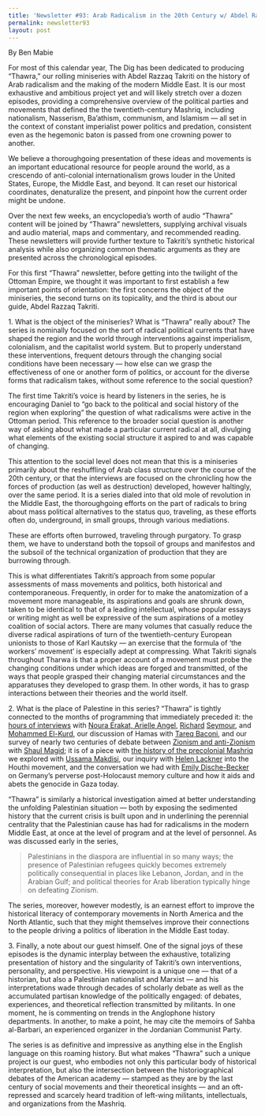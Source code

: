 ```yaml
---
title: 'Newsletter #93: Arab Radicalism in the 20th Century w/ Abdel Razzaq Takriti'
permalink: newsletter93
layout: post
---
```


By Ben Mabie


For most of this calendar year, The Dig has been dedicated to producing “Thawra,” our rolling miniseries with Abdel Razzaq Takriti on the history of Arab radicalism and the making of the modern Middle East. It is our most exhaustive and ambitious project yet and will likely stretch over a dozen episodes, providing a comprehensive overview of the political parties and movements that defined the the twentieth-century Mashriq, including nationalism, Nasserism, Ba’athism, communism, and Islamism — all set in the context of constant imperialist power politics and predation, consistent even as the hegemonic baton is passed from one crowning power to another. 

We believe a thoroughgoing presentation of these ideas and movements is an important educational resource for people around the world, as a crescendo of anti-colonial internationalism grows louder in the United States, Europe, the Middle East, and beyond. It can reset our historical coordinates, denaturalize the present, and pinpoint how the current order might be undone.    

Over the next few weeks, an encyclopedia’s worth of audio “Thawra” content will be joined by “Thawra” newsletters, supplying archival visuals and audio material, maps and commentary, and recommended reading. These newsletters will provide further texture to Takriti’s synthetic historical analysis while also organizing common thematic arguments as they are presented across the chronological episodes. 

For this first “Thawra” newsletter, before getting into the twilight of the Ottoman Empire, we thought it was important to first establish a few important points of orientation: the first concerns the object of the miniseries, the second turns on its topicality, and the third is about our guide, Abdel Razzaq Takriti.

1\. What is the object of the miniseries? What is “Thawra” really about? The series is nominally focused on the sort of radical political currents that have shaped the region and the world through interventions against imperialism, colonialism, and the capitalist world system. But to properly understand these interventions, frequent detours through the changing social conditions have been necessary — how else can we grasp the effectiveness of one or another form of politics, or account for the diverse forms that radicalism takes, without some reference to the social question? 


The first time Takriti’s voice is heard by listeners in the series, he is encouraging Daniel to “go back to the political and social history of the region when exploring” the question of what radicalisms were active in the Ottoman period. This reference to the broader social question is another way of asking about what made a particular current radical at all, divulging what elements of the existing social structure it aspired to and was capable of changing. 

This attention to the social level does not mean that this is a miniseries primarily about the reshuffling of Arab class structure over the course of the 20th century, or that the interviews are focused on the chronicling how the forces of production (as well as destruction) developed, however haltingly, over the same period. It is a series dialed into that old mole of revolution in the Middle East, the thoroughgoing efforts on the part of radicals to bring about mass political alternatives to the status quo, traveling, as these efforts often do, underground, in small groups, through various mediations. 

These are efforts often burrowed, traveling through purgatory. To grasp them, we have to understand both the topsoil of groups and manifestos and the subsoil of the technical organization of production that they are burrowing through. 

This is what differentiates Takriti’s approach from some popular assessments of mass movements and politics, both historical and contemporaneous. Frequently, in order for to make the anatomization of a movement more manageable, its aspirations and goals are shrunk down, taken to be identical to that of a leading intellectual, whose popular essays or writing might as well be expressive of the sum aspirations of a motley coalition of social actors. There are many volumes that casually reduce the diverse radical aspirations of turn of the twentieth-century European unionists to those of Karl Kautsky — an exercise that the formula of ‘the workers’ movement’ is especially adept at compressing. What Takriti signals throughout Tharwa is that a proper account of a movement must probe the changing conditions under which ideas are forged and transmitted, of the ways that people grasped their changing material circumstances and the apparatuses they developed to grasp them. In other words, it has to grasp interactions between their theories and the world itself.

2\. What is the place of Palestine in this series? “Thawra” is tightly connected to the months of programming that immediately preceded it: the [hours of interviews](https://thedigradio.com/podcast/palestine-teach-in/) with [Noura Erakat, Arielle Angel](https://thedigradio.com/podcast/war-on-gaza-w-noura-erakat-arielle-angel/), [Richard](https://thedigradio.com/podcast/global-palestine-politics-ep-1-w-richard-seymour/) [Seymour](https://thedigradio.com/podcast/global-palestine-politics-ep-2-w-richard-seymour/), and [Mohammed El-Kurd](https://thedigradio.com/podcast/palestine-w-mohammed-el-kurd/), our discussion of Hamas with [Tareq Baconi](https://thedigradio.com/podcast/hamas-w-tareq-baconi/), and our survey of nearly two centuries of debate between [Zionism and anti-Zionism](https://thedigradio.com/podcast/zionism-vs-anti-zionism-ep-1-w-shaul-magid/) with [Shaul Magid](https://thedigradio.com/podcast/zionism-vs-anti-zionism-ep-2-w-shaul-magid/); it is of a piece with [the history of the precolonial Mashriq](https://thedigradio.com/podcast/colonialism-zionism-sectarianism-w-ussama-makdisi/) we explored with [Ussama Makdisi](https://thedigradio.com/podcast/age-of-coexistence-w-ussama-makdisi/), our inquiry with [Helen Lackner](https://thedigradio.com/podcast/yemen-and-the-houthis-w-helen-lackner/) into the Houthi movement, and the conversation we had with [Emily Dische-Becker](https://thedigradio.com/podcast/the-german-question-w-emily-dische-becker/) on Germany’s perverse post-Holocaust memory culture and how it aids and abets the genocide in Gaza today. 


“Thawra” is similarly a historical investigation aimed at better understanding the unfolding Palestinian situation — both by exposing the sedimented history that the current crisis is built upon and in underlining the perennial centrality that the Palestinian cause has had for radicalisms in the modern Middle East, at once at the level of program and at the level of personnel. As was discussed early in the series, 


> Palestinians in the diaspora are influential in so many ways; the presence of Palestinian refugees quickly becomes extremely politically consequential in places like Lebanon, Jordan, and in the Arabian Gulf; and political theories for Arab liberation typically hinge on defeating Zionism.

The series, moreover, however modestly, is an earnest effort to improve the historical literacy of contemporary movements in North America and the North Atlantic, such that they might themselves improve their connections to the people driving a politics of liberation in the Middle East today. 



3\. Finally, a note about our guest himself. One of the signal joys of these episodes is the dynamic interplay between the exhaustive, totalizing presentation of history and the singularity of Takriti’s own interventions, personality, and perspective. His viewpoint is a unique one — that of a historian, but also a Palestinian nationalist and Marxist — and his interpretations wade through decades of scholarly debate as well as the accumulated partisan knowledge of the politically engaged: of debates, experiences, and theoretical reflection transmitted by militants. In one moment, he is commenting on trends in the Anglophone history departments. In another, to make a point, he may cite the memoirs of Sahba al-Barbari, an experienced organizer in the Jordanian Communist Party. 

The series is as definitive and impressive as anything else in the English language on this roaming history. But what makes “Thawra” such a unique project is our guest, who embodies not only this particular body of historical interpretation, but also the intersection between the historiographical debates of the American academy — stamped as they are by the last century of social movements and their theoretical insights — and an oft-repressed and scarcely heard tradition of left-wing militants, intellectuals, and organizations from the Mashriq. 
